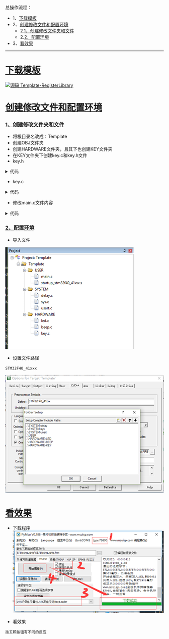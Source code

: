 总操作流程：
- 1、[下载模板](#STM-M4-01)
- 2、[创建修改文件和配置环境](#STM-M4-02)
    - 2.[1、创建修改文件夹和文件](#STM-M4-02-01)
    - 2.[2、配置环境](#STM-M4-02-02)
- 3、[看效果](#STM-M4-03)

***

# <a name="STM-M4-01" href="#" >下载模板</a>

[![](https://img.shields.io/badge/源码-Template--RegisterLibrary-blue.svg "源码 Template-RegisterLibrary")](https://github.com/lidekai/Template-RegisterLibrary.git)

# <a name="STM-M4-02" href="#" >创建修改文件和配置环境</a>

### <a name="STM-M4-02-01" href="#" >1、创建修改文件夹和文件</a>
- 将根目录名改成：Template
- 创建OBJ文件夹
- 创建HARDWARE文件夹，且其下也创建KEY文件夹
- 在KEY文件夹下创建key.c和key.h文件
- key.h

<details>
<summary>代码</summary>

```c
#ifndef __KEY_H
#define __KEY_H
#include "sys.h"
#define KEY0 PEin(4) //PE4
#define KEY1 PEin(3) //PE3
#define KEY2 PEin(2) //P32
#define WK_UP PAin(0) //PA0

#define KEY0_PRES 1 //KEY0 按下
#define KEY1_PRES 2 //KEY1 按下
#define KEY2_PRES 3 //KEY2 按下
#define WKUP_PRES 4 //KEY_UP 按下(即 WK_UP)

    void KEY_Init(void); //IO 初始化
    u8 KEY_Scan(u8); //按键扫描函数

#endif

```

</details>

- key.c

<details>
<summary>代码</summary>

```c
#include "key.h"
#include "delay.h"
//按键初始化函数
void KEY_Init(void)
{
    RCC->AHB1ENR|=1<<0; //使能 PORTA 时钟
    RCC->AHB1ENR|=1<<4; //使能 PORTE 时钟
    GPIO_Set(GPIOE,PIN2|PIN3|PIN4,GPIO_MODE_IN,0,0,GPIO_PUPD_PU);
    //PE2~4 设置上拉输入
    GPIO_Set(GPIOA,PIN0,GPIO_MODE_IN,0,0,GPIO_PUPD_PD);
    //PA0 设置为下拉输入
}
//按键处理函数
//返回按键值
//mode:0,不支持连续按;1,支持连续按;
//0，没有任何按键按下
//1， KEY0 按下
//2， KEY1 按下
//3， KEY2 按下
//4， KEY_UP 按下 即 WK_UP
//注意此函数有响应优先级,KEY0>KEY1>KEY2>KEY_UP!!
u8 KEY_Scan(u8 mode)
{
    static u8 key_up=1; //按键按松开标志
    if(mode)key_up=1; //支持连按
    if(key_up&&(KEY0==0||KEY1==0||KEY2==0||WK_UP==1))
    {
        delay_ms(10);//去抖动
        key_up=0;
        if(KEY0==0)return 1;
        else if(KEY1==0)return 2;
        else if(KEY2==0)return 3;
        else if(WK_UP==1)return 4;
    }else if(KEY0==1&&KEY1==1&&KEY2==1&&WK_UP==0)key_up=1;
    return 0;// 无按键按下
}

```

</details>

- 修改main.c文件内容

<details>
<summary>代码</summary>

```c

#include "sys.h"
#include "delay.h"
#include "led.h"
#include "beep.h"
#include "key.h"
int main(void)
{
    u8 key;
    Stm32_Clock_Init(336,8,2,7);//设置时钟,168Mhz
    delay_init(168); //延时初始化
    LED_Init(); //初始化与 LED 连接的硬件接口
    BEEP_Init(); //初始化蜂鸣器 IO
    KEY_Init(); //初始化与按键连接的硬件接口
    LED0=0; //先点亮红灯
    while(1)
    {
        key=KEY_Scan(0); //得到键值
        if(key)
        {
            switch(key)
                {
                case WKUP_PRES://控制蜂鸣器
                    BEEP=!BEEP;
                    break;
                case KEY2_PRES: //控制 LED0 翻转
                    LED0=!LED0;
                    break;
                case KEY1_PRES: //控制 LED1 翻转
                    LED1=!LED1;
                    break;
                case KEY0_PRES: //同时控制 LED0,LED1 翻转
                    LED0=!LED0;
                    LED1=!LED1;
                    break;
                }
        }
        else delay_ms(10);
    }
}

```

</details>

### <a name="STM-M4-02-02" href="#" >2、配置环境</a>
- 导入文件

![](image/4-1.png)

- 设置文件路径

`STM32F40_41xxx`

![](image/4-2.png)

# <a name="STM-M4-03" href="#" >看效果</a>

- 下载程序
![](image/2-4.png)

- 看效果

`按五颗按钮有不同的反应`